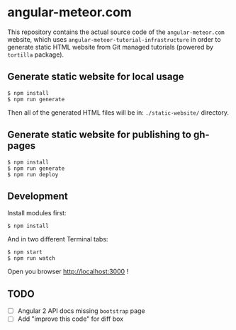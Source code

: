# angular-meteor.com

This repository contains the actual source code of the `angular-meteor.com` website, which uses `angular-meteor-tutorial-infrastructure` in order to generate static HTML website from Git managed tutorials (powered by `tortilla` package).

## Generate static website for local usage

    $ npm install
    $ npm run generate

Then all of the generated HTML files will be in: `./static-website/` directory.

## Generate static website for publishing to gh-pages

    $ npm install
    $ npm run generate
    $ npm run deploy

## Development

Install modules first:

    $ npm install

And in two different Terminal tabs:

    $ npm start
    $ npm run watch

Open you browser [http://localhost:3000](http://localhost:3000) !

## TODO

- [ ] Angular 2 API docs missing `bootstrap` page
- [ ] Add "improve this code" for diff box